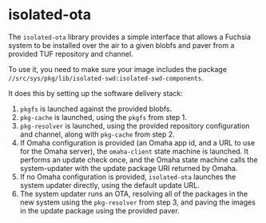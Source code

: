 isolated-ota
============

The `isolated-ota` library provides a simple interface that allows a Fuchsia
system to be installed over the air to a given blobfs and paver from a provided
TUF repository and channel.

To use it, you need to make sure your image includes the package
`//src/sys/pkg/lib/isolated-swd:isolated-swd-components`.

It does this by setting up the software delivery stack:
1. `pkgfs` is launched against the provided blobfs.
2. `pkg-cache` is launched, using the `pkgfs` from step 1.
3. `pkg-resolver` is launched, using the provided repository configuration and
   channel, along with `pkg-cache` from step 2.
4. If Omaha configuration is provided (an Omaha app id, and a URL to use for the
   Omaha server), the `omaha-client` state machine is launched. It performs an
   update check once, and the Omaha state machine calls the system-updater with
   the update package URI returned by Omaha.
5. If no Omaha configuration is provided, `isolated-ota` launches the system
   updater directly, using the default update URL.
6. The system updater runs an OTA, resolving all of the packages in the new
   system using the `pkg-resolver` from step 3, and paving the images in the
   update package using the provided paver.
